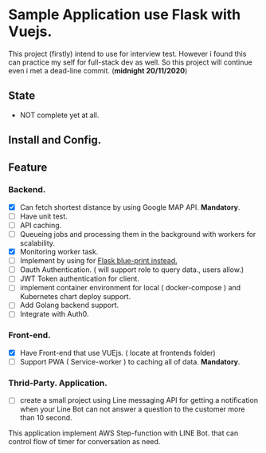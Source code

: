 # Sample Application use Flask with Vuejs.

This project (firstly) intend to use for interview test. However i found this can practice my self for full-stack dev 
as well. So this project will continue even i met a dead-line commit. (**midnight 20/11/2020**) 

## State 
* NOT complete yet at all. 

## Install and Config.


## Feature
### Backend.
- [x] Can fetch shortest distance by using Google MAP API. **Mandatory**.
- [ ] Have unit test.
- [ ] API caching.
- [ ] Queueing jobs and processing them in the background with workers for scalability.
- [x] Monitoring worker task.
- [ ] Implement by using for [Flask blue-print instead.](https://flask.palletsprojects.com/en/1.1.x/blueprints)
- [ ] Oauth Authentication. ( will support role to query data., users allow.)
- [ ] JWT Token authentication for client.
- [ ] implement container environment for local ( docker-compose ) and Kubernetes chart deploy support.
- [ ] Add Golang backend support.
- [ ] Integrate with Auth0.

### Front-end.
- [x] Have Front-end that use VUEjs. ( locate at frontends folder)
- [ ] Support PWA ( Service-worker ) to caching all of data. **Mandatory**.

### Thrid-Party. Application.
- [ ]  create a small project using Line messaging API for getting a notification when your Line Bot can not answer a question to the customer more than 10 second.

This application implement AWS Step-function with LINE Bot. that can control flow of timer for conversation as need.
 
